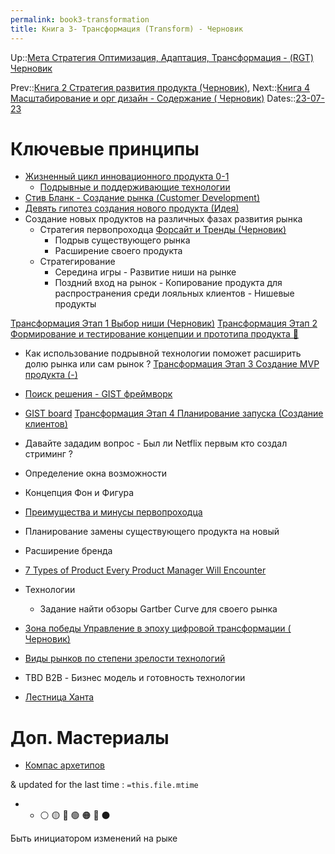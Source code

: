 ```yaml
---
permalink: book3-transformation
title: Книга 3- Трансформация (Transform) - Черновик
---
```


Up::[Мета Стратегия Оптимизация, Адаптация, Трансформация - (RGT) Черновик](/404)

Prev::[Книга 2 Стратегия развития продукта (Черновик)](../2-%D0%A1%D1%82%D1%80%D0%B0%D1%82%D0%B5%D0%B3%D0%B8%D1%8F%20%D1%80%D0%B0%D0%B7%D0%B2%D0%B8%D1%82%D0%B8%D1%8F/%D0%9A%D0%BD%D0%B8%D0%B3%D0%B0%202%20%D0%A1%D1%82%D1%80%D0%B0%D1%82%D0%B5%D0%B3%D0%B8%D1%8F%20%D1%80%D0%B0%D0%B7%D0%B2%D0%B8%D1%82%D0%B8%D1%8F%20%D0%BF%D1%80%D0%BE%D0%B4%D1%83%D0%BA%D1%82%D0%B0%20%28%D0%A7%D0%B5%D1%80%D0%BD%D0%BE%D0%B2%D0%B8%D0%BA%29.md), 
Next::[Книга 4 Масштабирование и орг дизайн - Содержание ( Черновик)](../4-Scaling%20%D0%9A%D0%BE%D0%BC%D0%BF%D0%B0%D0%BD%D0%B8%D1%8F/%D0%9A%D0%BD%D0%B8%D0%B3%D0%B0%204%20%D0%9C%D0%B0%D1%81%D1%88%D1%82%D0%B0%D0%B1%D0%B8%D1%80%D0%BE%D0%B2%D0%B0%D0%BD%D0%B8%D0%B5%20%D0%B8%20%D0%BE%D1%80%D0%B3%20%D0%B4%D0%B8%D0%B7%D0%B0%D0%B9%D0%BD%20-%20%D0%A1%D0%BE%D0%B4%D0%B5%D1%80%D0%B6%D0%B0%D0%BD%D0%B8%D0%B5%20%28%20%D0%A7%D0%B5%D1%80%D0%BD%D0%BE%D0%B2%D0%B8%D0%BA%29.md)
Dates::[23-07-23](/404)

# Ключевые принципы

* [Жизненный цикл инновационного продукта 0-1](%D0%96%D0%B8%D0%B7%D0%BD%D0%B5%D0%BD%D0%BD%D1%8B%D0%B9%20%D1%86%D0%B8%D0%BA%D0%BB%20%D0%B8%D0%BD%D0%BD%D0%BE%D0%B2%D0%B0%D1%86%D0%B8%D0%BE%D0%BD%D0%BD%D0%BE%D0%B3%D0%BE%20%D0%BF%D1%80%D0%BE%D0%B4%D1%83%D0%BA%D1%82%D0%B0%200-1.md)
  * [Подрывные и поддерживающие технологии](%D0%9F%D0%BE%D0%B4%D1%80%D1%8B%D0%B2%D0%BD%D1%8B%D0%B5%20%D0%B8%20%D0%BF%D0%BE%D0%B4%D0%B4%D0%B5%D1%80%D0%B6%D0%B8%D0%B2%D0%B0%D1%8E%D1%89%D0%B8%D0%B5%20%D1%82%D0%B5%D1%85%D0%BD%D0%BE%D0%BB%D0%BE%D0%B3%D0%B8%D0%B8.md)
* [Стив Бланк - Создание рынка (Customer Development)](%D0%A1%D1%82%D0%B8%D0%B2%20%D0%91%D0%BB%D0%B0%D0%BD%D0%BA%20-%20%D0%A1%D0%BE%D0%B7%D0%B4%D0%B0%D0%BD%D0%B8%D0%B5%20%D1%80%D1%8B%D0%BD%D0%BA%D0%B0%20%28Customer%20Development%29.md)
* [Девять гипотез создания нового продукта (Идея)](%D0%94%D0%B5%D0%B2%D1%8F%D1%82%D1%8C%20%D0%B3%D0%B8%D0%BF%D0%BE%D1%82%D0%B5%D0%B7%20%D1%81%D0%BE%D0%B7%D0%B4%D0%B0%D0%BD%D0%B8%D1%8F%20%D0%BD%D0%BE%D0%B2%D0%BE%D0%B3%D0%BE%20%D0%BF%D1%80%D0%BE%D0%B4%D1%83%D0%BA%D1%82%D0%B0%20%28%D0%98%D0%B4%D0%B5%D1%8F%29.md)
* Создание новых продуктов на различных фазах развития рынка
  * Стратегия первопроходца  [Форсайт и Тренды (Черновик)](%D0%A4%D0%BE%D1%80%D1%81%D0%B0%D0%B9%D1%82%20%D0%B8%20%D0%A2%D1%80%D0%B5%D0%BD%D0%B4%D1%8B%20%28%D0%A7%D0%B5%D1%80%D0%BD%D0%BE%D0%B2%D0%B8%D0%BA%29.md)
    * Подрыв существующего рынка 
    * Расширение своего продукта
  * Стратегирование 
    * Середина игры - Развитие ниши на рынке 
    * Поздний вход на рынок  - Копирование продукта для распространения среди лояльных клиентов - Нишевые продукты

[Трансформация Этап 1 Выбор ниши (Черновик)](%D0%A2%D1%80%D0%B0%D0%BD%D1%81%D1%84%D0%BE%D1%80%D0%BC%D0%B0%D1%86%D0%B8%D1%8F%20%D0%AD%D1%82%D0%B0%D0%BF%201%20%D0%92%D1%8B%D0%B1%D0%BE%D1%80%20%D0%BD%D0%B8%D1%88%D0%B8%20%28%D0%A7%D0%B5%D1%80%D0%BD%D0%BE%D0%B2%D0%B8%D0%BA%29.md)
[Трансформация Этап 2 Формирование и тестирование концепции и прототипа продукта 📑](%D0%A2%D1%80%D0%B0%D0%BD%D1%81%D1%84%D0%BE%D1%80%D0%BC%D0%B0%D1%86%D0%B8%D1%8F%20%D0%AD%D1%82%D0%B0%D0%BF%202%20%D0%A4%D0%BE%D1%80%D0%BC%D0%B8%D1%80%D0%BE%D0%B2%D0%B0%D0%BD%D0%B8%D0%B5%20%D0%B8%20%D1%82%D0%B5%D1%81%D1%82%D0%B8%D1%80%D0%BE%D0%B2%D0%B0%D0%BD%D0%B8%D0%B5%20%D0%BA%D0%BE%D0%BD%D1%86%D0%B5%D0%BF%D1%86%D0%B8%D0%B8%20%D0%B8%20%D0%BF%D1%80%D0%BE%D1%82%D0%BE%D1%82%D0%B8%D0%BF%D0%B0%20%D0%BF%D1%80%D0%BE%D0%B4%D1%83%D0%BA%D1%82%D0%B0%20%F0%9F%93%91.md)

* Как использование подрывной технологии поможет расширить долю рынка или сам рынок  ? 
  [Трансформация Этап 3 Создание MVP продукта (-)](%D0%A2%D1%80%D0%B0%D0%BD%D1%81%D1%84%D0%BE%D1%80%D0%BC%D0%B0%D1%86%D0%B8%D1%8F%20%D0%AD%D1%82%D0%B0%D0%BF%203%20%D0%A1%D0%BE%D0%B7%D0%B4%D0%B0%D0%BD%D0%B8%D0%B5%20MVP%20%D0%BF%D1%80%D0%BE%D0%B4%D1%83%D0%BA%D1%82%D0%B0%20%28-%29.md)

* [Поиск решения - GIST фреймворк](/404)

* [GIST board](/404)
  [Трансформация Этап 4 Планирование запуска (Создание клиентов)](%D0%A2%D1%80%D0%B0%D0%BD%D1%81%D1%84%D0%BE%D1%80%D0%BC%D0%B0%D1%86%D0%B8%D1%8F%20%D0%AD%D1%82%D0%B0%D0%BF%204%20%D0%9F%D0%BB%D0%B0%D0%BD%D0%B8%D1%80%D0%BE%D0%B2%D0%B0%D0%BD%D0%B8%D0%B5%20%D0%B7%D0%B0%D0%BF%D1%83%D1%81%D0%BA%D0%B0%20%28%D0%A1%D0%BE%D0%B7%D0%B4%D0%B0%D0%BD%D0%B8%D0%B5%20%D0%BA%D0%BB%D0%B8%D0%B5%D0%BD%D1%82%D0%BE%D0%B2%29.md)

* Давайте зададим вопрос - Был ли Netflix первым кто создал стриминг ? 

* Определение окна возможности

* Концепция Фон и Фигура 

* [Преимущества и минусы первопроходца](%D0%9F%D1%80%D0%B5%D0%B8%D0%BC%D1%83%D1%89%D0%B5%D1%81%D1%82%D0%B2%D0%B0%20%D0%B8%20%D0%BC%D0%B8%D0%BD%D1%83%D1%81%D1%8B%20%D0%BF%D0%B5%D1%80%D0%B2%D0%BE%D0%BF%D1%80%D0%BE%D1%85%D0%BE%D0%B4%D1%86%D0%B0.md)

* Планирование замены существующего продукта на новый

* Расширение бренда 

* [7 Types of Product Every Product Manager Will Encounter](../%F0%9F%93%9A%20%D0%91%D0%B8%D0%B1%D0%BB%D0%B8%D0%BE%D1%82%D0%B5%D0%BA%D0%B0/%D0%9F%D1%80%D0%BE%D0%B4%D1%83%D0%BA%D1%82%D0%BE%D0%B2%D1%8B%D0%B5%20%D0%B8%D1%81%D1%82%D0%BE%D1%80%D0%B8%D0%B8/%D0%9C%D0%B0%D1%82%D0%B5%D1%80%D0%B8%D0%B0%D0%BB%D1%8B/7%20Types%20of%20Product%20Every%20Product%20Manager%20Will%20Encounter.md)

* Технологии
  
  * Задание найти обзоры Gartber Curve для своего рынка
* [Зона победы Управление в эпоху цифровой трансформации ( Черновик)](%D0%97%D0%BE%D0%BD%D0%B0%20%D0%BF%D0%BE%D0%B1%D0%B5%D0%B4%D1%8B%20%D0%A3%D0%BF%D1%80%D0%B0%D0%B2%D0%BB%D0%B5%D0%BD%D0%B8%D0%B5%20%D0%B2%20%D1%8D%D0%BF%D0%BE%D1%85%D1%83%20%D1%86%D0%B8%D1%84%D1%80%D0%BE%D0%B2%D0%BE%D0%B9%20%D1%82%D1%80%D0%B0%D0%BD%D1%81%D1%84%D0%BE%D1%80%D0%BC%D0%B0%D1%86%D0%B8%D0%B8%20%28%20%D0%A7%D0%B5%D1%80%D0%BD%D0%BE%D0%B2%D0%B8%D0%BA%29.md)

* [Виды рынков по степени зрелости технологий](/404)

* TBD B2B - Бизнес модель и готовность технологии

* [Лестница Ханта](/404)

# Доп. Мастериалы

* [Компас архетипов ](https://ekhramkova.medium.com/%D1%87%D0%B0%D1%81%D1%82%D1%8C-3-%D0%BF%D1%80%D0%B8%D0%BC%D0%B5%D0%BD%D0%B5%D0%BD%D0%B8%D0%B5-%D1%84%D1%80%D0%B5%D0%B9%D0%BC%D0%B2%D0%BE%D1%80%D0%BA%D0%B0-compas-segmentation-%D0%B2-%D0%B4%D0%B8%D0%B7%D0%B0%D0%B9%D0%BD-%D0%BC%D1%8B%D1%88%D0%BB%D0%B5%D0%BD%D0%B8%D0%B8-%D0%B8-%D0%BA%D0%B0%D1%81%D1%82%D0%BE%D0%BC%D0%B5%D1%80-%D0%B4%D0%B5%D0%B2%D0%B5%D0%BB%D0%BE%D0%BF%D0%BC%D0%B5%D0%BD%D1%82-%D0%BD%D0%B0-eb8cba5b4eb3)

& updated for the last time : `=this.file.mtime`

* 
  * ⚪️ 🟡 🔴 🟢  🟠 🔵 ⚫️

Быть инициатором изменений на рыке
